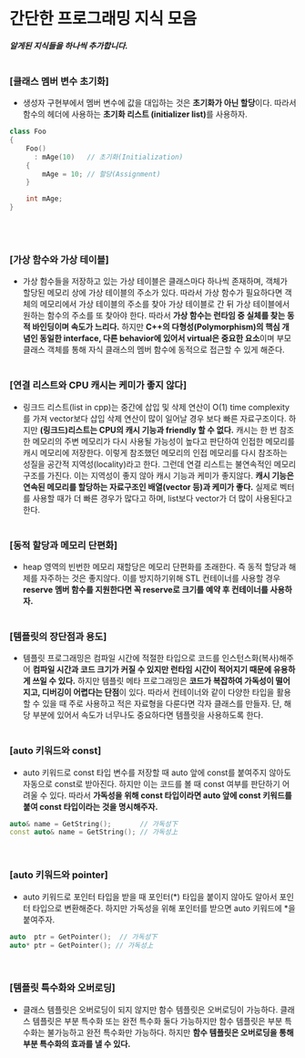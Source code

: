 # 간단한 프로그래밍 지식 모음


<b><i>알게된 지식들을 하나씩 추가합니다.</i></b>
<br><br>

### [클래스 멤버 변수 초기화]
- 생성자 구현부에서 멤버 변수에 값을 대입하는 것은 <b>초기화가 아닌 할당</b>이다. 따라서 함수의 헤더에 사용하는 <b>초기화 리스트 (initializer list)</b>를 사용하자.

```C++
class Foo
{
    Foo()
      : mAge(10)   // 초기화(Initialization)
    {
        mAge = 10; // 할당(Assignment)
    }

    int mAge;
}
```


<br><br>

### [가상 함수와 가상 테이블]
- 가상 함수들을 저장하고 있는 가상 테이블은 클래스마다 하나씩 존재하며, 객체가 할당된 메모리 상에 가상 테이블의 주소가 있다. 따라서 가상 함수가 필요하다면 객체의 메모리에서 가상 테이블의 주소를 찾아 가상 테이블로 간 뒤 가상 테이블에서 원하는 함수의 주소를 또 찾아야 한다. 따라서 <b>가상 함수는 런타임 중 실체를 찾는 동적 바인딩이며 속도가 느리다.</b> 하지만 <b>C++의 다형성(Polymorphism)의 핵심 개념인 동일한 interface, 다른 behavior에 있어서 virtual은 중요한 요소</b>이며 부모 클래스 객체를 통해 자식 클래스의 멤버 함수에 동적으로 접근할 수 있게 해준다.
<br><br>

### [연결 리스트와 CPU 캐시는 케미가 좋지 않다]
- 링크드 리스트(list in cpp)는 중간에 삽입 및 삭제 연산이 O(1) time complexity를 가져 vector보다 삽입 삭제 연산이 많이 일어날 경우 보다 빠른 자료구조이다. 하지만 <b>(링크드)리스트는 CPU의 캐시 기능과 friendly 할 수 없다.</b> 캐시는 한 번 참조한 메모리의 주변 메모리가 다시 사용될 가능성이 높다고 판단하여 인접한 메모리를 캐시 메모리에 저장한다. 이렇게 참조했던 메모리의 인접 메모리를 다시 참조하는 성질을 공간적 지역성(locality)라고 한다. 그런데 연결 리스트는 불연속적인 메모리 구조를 가진다. 이는 지역성이 좋지 않아 캐시 기능과 케미가 좋지않다. <b>캐시 기능은 연속된 메모리를 할당하는 자료구조인 배열(vector 등)과 케미가 좋다.</b> 실제로 벡터를 사용할 때가 더 빠른 경우가 많다고 하며, list보다 vector가 더 많이 사용된다고 한다.
<br><br>

### [동적 할당과 메모리 단편화]
- heap 영역의 빈번한 메모리 재할당은 메모리 단편화를 초래한다. 즉 동적 할당과 해제를 자주하는 것은 좋지않다. 이를 방지하기위해 STL 컨테이너를 사용할 경우 <b>reserve 멤버 함수를 지원한다면 꼭 reserve로 크기를 예약 후 컨테이너를 사용하자.</b>
<br><br>

### [템플릿의 장단점과 용도]
- 템플릿 프로그래밍은 컴파일 시간에 적절한 타입으로 코드를 인스턴스화(복사)해주어 <b>컴파일 시간과 코드 크기가 커질 수 있지만 런타임 시간이 적어지기 때문에 유용하게 쓰일 수 있다.</b> 하지만 템플릿 메타 프로그래밍은 <b>코드가 복잡하여 가독성이 떨어지고, 디버깅이 어렵다는 단점</b>이 있다. 따라서 컨테이너와 같이 다양한 타입을 활용할 수 있을 때 주로 사용하고 적은 자료형을 다룬다면 각자 클래스를 만들자. 단, 해당 부분에 있어서 속도가 너무나도 중요하다면 템플릿을 사용하도록 한다.
<br><br>


### [auto 키워드와 const]
- auto 키워드로 const 타입 변수를 저장할 때 auto 앞에 const를 붙여주지 않아도 자동으로 const로 받아진다. 하지만 이는 코드를 볼 때 const 여부를 판단하기 어려울 수 있다. 따라서 <b>가독성을 위해 const 타입이라면 auto 앞에 const 키워드를 붙여 const 타입이라는 것을 명시해주자.</b>

```C++
auto& name = GetString();       // 가독성下
const auto& name = GetString(); // 가독성上
```
<br>


### [auto 키워드와 pointer] 
- auto 키워드로 포인터 타입을 받을 때 포인터(*) 타입을 붙이지 않아도 알아서 포인터 타입으로 변환해준다. 하지만 가독성을 위해 포인터를 받으면 auto 키워드에 *을 붙여주자.

```C++
auto  ptr = GetPointer();  // 가독성下
auto* ptr = GetPointer(); // 가독성上
 ```
<br>

### [템플릿 특수화와 오버로딩]
- 클래스 템플릿은 오버로딩이 되지 않지만 함수 템플릿은 오버로딩이 가능하다. 클래스 템플릿은 부분 특수화 또는 완전 특수화 둘다 가능하지만 함수 템플릿은 부분 특수화는 불가능하고 완전 특수화만 가능하다. 하지만 <b>함수 템플릿은 오버로딩을 통해 부분 특수화의 효과를 낼 수 있다.</b>